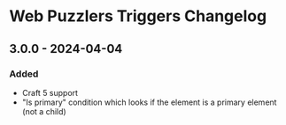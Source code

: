 # Web Puzzlers Triggers Changelog

## 3.0.0 - 2024-04-04

### Added

- Craft 5 support
- "Is primary" condition which looks if the element is a primary element (not a child)